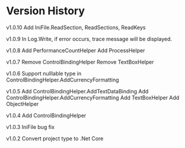 ﻿# Version History

v1.0.10
    Add IniFile.ReadSection, ReadSections, ReadKeys

v1.0.9
    In Log.Write, if error occurs, trace message will be displayed.    

v1.0.8
    Add PerformanceCountHelper
    Add ProcessHelper

v1.0.7
    Remove ControlBindingHelper
    Remove TextBoxHelper

v1.0.6
    Support nulllable type in ControlBindingHelper.AddCurrencyFormatting

v1.0.5
    Add ControlBindingHelper.AddTextDataBinding
    Add ControlBindingHelper.AddCurrencyFormatting
    Add TextBoxHelper
    Add ObjectHelper

v1.0.4
    Add ControlBindingHelper

v1.0.3
    IniFile bug fix

v1.0.2
    Convert project type to .Net Core